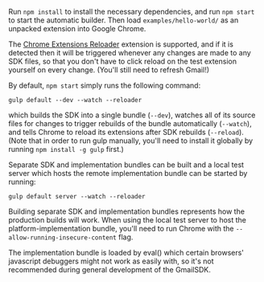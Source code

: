 Run `npm install` to install the necessary dependencies, and run `npm start` to
start the automatic builder. Then load `examples/hello-world/` as an unpacked
extension into Google Chrome.

The [Chrome Extensions
Reloader](https://chrome.google.com/webstore/detail/extensions-reloader/fimgfedafeadlieiabdeeaodndnlbhid)
extension is supported, and if it is detected then it will be triggered whenever
any changes are made to any SDK files, so that you don't have to click reload on
the test extension yourself on every change. (You'll still need to refresh
Gmail!)

By default, `npm start` simply runs the following command:

    gulp default --dev --watch --reloader

which builds the SDK into a single bundle (`--dev`), watches all of its source
files for changes to trigger rebuilds of the bundle automatically (`--watch`),
and tells Chrome to reload its extensions after SDK rebuilds (`--reload`). (Note
that in order to run gulp manually, you'll need to install it globally by
running `npm install -g gulp` first.)

Separate SDK and implementation bundles can be built and a local test server
which hosts the remote implementation bundle can be started by running:

    gulp default server --watch --reloader

Building separate SDK and implementation bundles represents how the production
builds will work. When using the local test server to host the
platform-implementation bundle, you'll need to run Chrome with the
`--allow-running-insecure-content` flag.

The implementation bundle is loaded by eval() which certain browsers' javascript
debuggers might not work as easily with, so it's not recommended during general
development of the GmailSDK.
